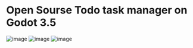 # Open Sourse **Todo** task manager on Godot 3.5
![image](https://github.com/H3XAGON3ST-Games/GDTodo/assets/83023800/40b371ca-985d-4a4c-a73f-1adf07c7e31b)
![image](https://github.com/H3XAGON3ST-Games/GDTodo/assets/83023800/2f0a0c93-4d13-41ea-b964-7eee8ffd87ad)
![image](https://github.com/H3XAGON3ST-Games/GDTodo/assets/83023800/8b512552-4030-46b0-aaaa-804b8bd46e60)
